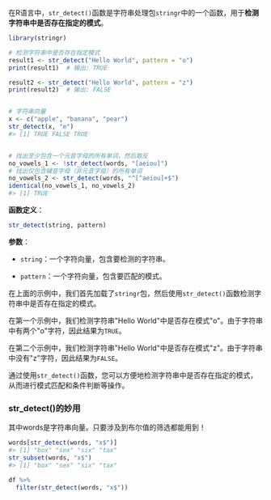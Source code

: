 在R语言中，`str_detect()`函数是字符串处理包`stringr`中的一个函数，用于**检测字符串中是否存在指定的模式**。

```R
library(stringr)

# 检测字符串中是否存在指定模式
result1 <- str_detect("Hello World", pattern = "o")
print(result1)  # 输出: TRUE

result2 <- str_detect("Hello World", pattern = "z")
print(result2)  # 输出: FALSE


# 字符串向量
x <- c("apple", "banana", "pear")
str_detect(x, "e")
#> [1] TRUE FALSE TRUE


# 找出至少包含一个元音字母的所有单词，然后取反
no_vowels_1 <- !str_detect(words, "[aeiou]")
# 找出仅包含辅音字母（非元音字母）的所有单词
no_vowels_2 <- str_detect(words, "^[^aeiou]+$")
identical(no_vowels_1, no_vowels_2)
#> [1] TRUE
```

**函数定义**：
```R
str_detect(string, pattern)
```
**参数**：
- `string`：一个字符向量，包含要检测的字符串。

- `pattern`：一个字符向量，包含要匹配的模式。



在上面的示例中，我们首先加载了`stringr`包，然后使用`str_detect()`函数检测字符串中是否存在指定的模式。

在第一个示例中，我们检测字符串"Hello World"中是否存在模式"o"。由于字符串中有两个"o"字符，因此结果为`TRUE`。

在第二个示例中，我们检测字符串"Hello World"中是否存在模式"z"。由于字符串中没有"z"字符，因此结果为`FALSE`。

通过使用`str_detect()`函数，您可以方便地检测字符串中是否存在指定的模式，从而进行模式匹配和条件判断等操作。

### str_detect()的妙用
其中words是字符串向量。只要涉及到布尔值的筛选都能用到！
```R
words[str_detect(words, "x$")]
#> [1] "box" "sex" "six" "tax"
str_subset(words, "x$")
#> [1] "box" "sex" "six" "tax"

df %>%
  filter(str_detect(words, "x$"))

```